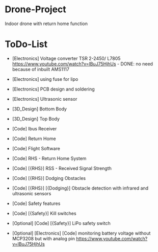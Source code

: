 # Drone-Project
Indoor drone with return home function


# ToDo-List
- [Electronics] Voltage converter TSR 2-2450/ L7805 https://www.youtube.com/watch?v=lBuJ75HjhUs - DONE: no need because of inbuilt AMS1117
- [Electronics] using fuse for lipo 
- [Electronics] PCB design and soldering
- [Electronics] Ultrasonic sensor

- [3D_Design] Bottom Body
- [3D_Design] Top Body

- [Code] Ibus Receiver
- [Code] Return Home
- [Code] Flight Software
- [Code] RHS - Return Home System
- [Code] [{RHS}] RSS - Received Signal Strength
- [Code] [{RHS}] Dodging Obstacles
- [Code] [{RHS}] [{Dodging}] Obstacle detection with infrared and ultrasonic sensors
- [Code] Safety features
- [Code] [{Safety}] Kill switches

- [Optional] [Code] [{Safety}] LiPo safety switch
- [Optional] [Electronics] [Code] monitoring battery voltage without MCP3208 but with analog pin https://www.youtube.com/watch?v=lBuJ75HjhUs